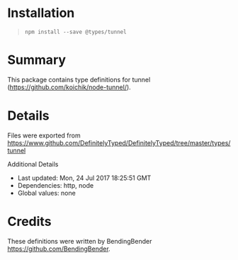 # Installation
> `npm install --save @types/tunnel`

# Summary
This package contains type definitions for tunnel (https://github.com/koichik/node-tunnel/).

# Details
Files were exported from https://www.github.com/DefinitelyTyped/DefinitelyTyped/tree/master/types/tunnel

Additional Details
 * Last updated: Mon, 24 Jul 2017 18:25:51 GMT
 * Dependencies: http, node
 * Global values: none

# Credits
These definitions were written by BendingBender <https://github.com/BendingBender>.
